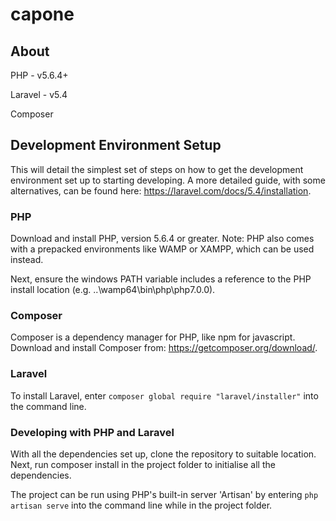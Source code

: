 # capone

## About
PHP - v5.6.4+

Laravel - v5.4

Composer


## Development Environment Setup
This will detail the simplest set of steps on how to get the development environment set up to starting developing.
A more detailed guide, with some alternatives, can be found here: https://laravel.com/docs/5.4/installation.

### PHP
Download and install PHP, version 5.6.4 or greater.
Note: PHP also comes with a prepacked environments like WAMP or XAMPP, which can be used instead.

Next, ensure the windows PATH variable includes a reference to the PHP install location (e.g. ..\wamp64\bin\php\php7.0.0).

### Composer
Composer is a dependency manager for PHP, like npm for javascript.
Download and install Composer from: https://getcomposer.org/download/.

### Laravel
To install Laravel, enter `composer global require "laravel/installer"` into the command line.

### Developing with PHP and Laravel
With all the dependencies set up, clone the repository to suitable location.
Next, run composer install in the project folder to initialise all the dependencies.

The project can be run using PHP's built-in server 'Artisan' by entering `php artisan serve` into the command line while in the project folder.
